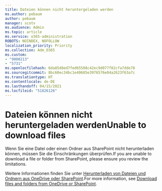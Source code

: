 ```yaml
---
title: Dateien können nicht heruntergeladen werden
ms.author: pebaum
author: pebaum
manager: scotv
ms.audience: Admin
ms.topic: article
ms.service: o365-administration
ROBOTS: NOINDEX, NOFOLLOW
localization_priority: Priority
ms.collection: Adm_O365
ms.custom:
- "9000213"
- "5731"
ms.openlocfilehash: 6da85d8ed7fed65508c42ec9d077f82cfa7dde78
ms.sourcegitcommit: 8bc60ec34bc1e40685e3976576e04a2623f63a7c
ms.translationtype: HT
ms.contentlocale: de-DE
ms.lasthandoff: 04/15/2021
ms.locfileid: "51826126"
---
```

# <a name="unable-to-download-files"></a><span data-ttu-id="a2f9b-102">Dateien können nicht heruntergeladen werden</span><span class="sxs-lookup"><span data-stu-id="a2f9b-102">Unable to download files</span></span>

<span data-ttu-id="a2f9b-103">Wenn Sie eine Datei oder einen Ordner aus SharePoint nicht herunterladen können, müssen Sie die Einschränkungen überprüfen.</span><span class="sxs-lookup"><span data-stu-id="a2f9b-103">If you are unable to download a file or folder from SharePoint, please ensure you review the limitations.</span></span>

<span data-ttu-id="a2f9b-104">Weitere Informationen finden Sie unter [Herunterladen von Dateien und Ordnern aus OneDrive oder SharePoint](https://support.office.com/article/download-files-and-folders-from-onedrive-or-sharepoint-5c7397b7-19c7-4893-84fe-d02e8fa5df05).</span><span class="sxs-lookup"><span data-stu-id="a2f9b-104">For more information, see [Download files and folders from OneDrive or SharePoint](https://support.office.com/article/download-files-and-folders-from-onedrive-or-sharepoint-5c7397b7-19c7-4893-84fe-d02e8fa5df05).</span></span>
